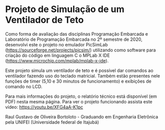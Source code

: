 # Projeto de Simulação de um Ventilador de Teto

Como forma de avaliação das disciplinas Programação Embarcada e Laboratório de Programação Embarcada no 2º semestre de 2020, desenvolvi este o projeto no emulador PicSimLab (https://sourceforge.net/projects/picsim/) utilizando como software para criação do código em linguagem C o MPLab X IDE (https://www.microchip.com/mplab/mplab-x-ide).

Este projeto simula um ventilador de teto e é possível dar comandos ao ventilador fazendo uso do teclado matricial. Também estão presentes nele funções de timer (5,10 e 30 minutos de funcionamento) e exibições de comando no LCD.

Para mais informações do projeto, o relatório técnico está disponível (em PDF) nesta mesma página.
Para ver o projeto funcionando assista este vídeo: https://youtu.be/XFG4aA-K1pc

Raul Gustavo de Oliveira Bortoloto - Graduando em Engenharia Eletrônica pela UNIFEI (Universidade federal de Itajubá)
